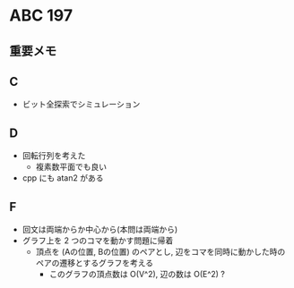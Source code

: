 # ABC 197

## 重要メモ

## C

- ビット全探索でシミュレーション

## D

- 回転行列を考えた
  - 複素数平面でも良い
- cpp にも atan2 がある

## F

- 回文は両端からか中心から(本問は両端から)
- グラフ上を 2 つのコマを動かす問題に帰着
  - 頂点を (Aの位置, Bの位置) のペアとし, 辺をコマを同時に動かした時のペアの遷移とするグラフを考える
    - このグラフの頂点数は O(V^2), 辺の数は O(E^2) ?

